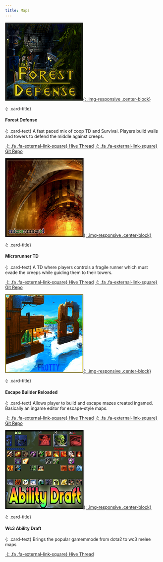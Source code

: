 ```yaml
---
title: Maps
---
```


<!-- Start Row -->
<div class="row">

<!-- Begin Card -->
<div class="col-sm-6 col-xs-12">
<div class="card">

[![screenshot](/assets/images/showcase/fdefpreview.png){: .img-responsive .center-block}](https://www.hiveworkshop.com/threads/forest-defense-0-18w.300554/)

<div class="card-block">

{: .card-title}
#### Forest Defense

{: .card-text}
A fast paced mix of coop TD and Survival. Players build walls and towers to defend the middle against creeps.

[*&nbsp;*{: .fa .fa-external-link-square} Hive Thread](https://www.hiveworkshop.com/threads/forest-defense-0-18w.300554/) [*&nbsp;*{: .fa .fa-external-link-square} Git Repo](https://github.com/Frotty/ForestDef)

</div>


</div>
</div>
<!-- End Card -->

<!-- Begin Card -->
<div class="col-sm-6 col-xs-12">
<div class="card">

[![screenshot](/assets/images/showcase/microtdpreview.png){: .img-responsive .center-block}](https://www.hiveworkshop.com/threads/microrunnertd-1-0-2.286363/#resource-67601)

<div class="card-block">

{: .card-title}
#### Microrunner TD

{: .card-text}
A TD where players controls a fragile runner which must evade the creeps while guiding them to their towers.

[*&nbsp;*{: .fa .fa-external-link-square} Hive Thread](https://www.hiveworkshop.com/threads/microrunnertd-1-0-2.286363/#resource-67601) [*&nbsp;*{: .fa .fa-external-link-square} Git Repo](https://bitbucket.org/Cokemonkey11/microrunnertd/src)

</div>


</div>
</div>
<!-- End Card -->

</div>
<!-- End Row -->
<div class="row">
<!-- Begin Card -->
<div class="col-sm-6 col-xs-12">
<div class="card">

[![screenshot](/assets/images/showcase/ebrpreview.png){: .img-responsive .center-block}](https://www.hiveworkshop.com/threads/escape-builder-r-0-90s.184964/)

<div class="card-block">

{: .card-title}
#### Escape Builder Reloaded

{: .card-text}
Allows player to build and escape mazes created ingamed. Basically an ingame editor for escape-style maps.

[*&nbsp;*{: .fa .fa-external-link-square} Hive Thread](https://www.hiveworkshop.com/threads/escape-builder-r-0-90s.184964/) [*&nbsp;*{: .fa .fa-external-link-square} Git Repo](https://github.com/Frotty/EBR)

</div>


</div>
</div>
<!-- End Card -->
</div>
<!-- Begin Card -->
<div class="col-sm-6 col-xs-12">
<div class="card">

[![screenshot](/assets/images/showcase/draftpreview.png){: .img-responsive .center-block}](https://www.hiveworkshop.com/threads/warcraft-3-ability-draft.291422/)

<div class="card-block">

{: .card-title}
#### Wc3 Ability Draft

{: .card-text}
Brings the popular gamemmode from dota2 to wc3 melee maps

[*&nbsp;*{: .fa .fa-external-link-square} Hive Thread](https://www.hiveworkshop.com/threads/warcraft-3-ability-draft.291422/)

</div>


</div>
</div>
<!-- End Card -->
</div>
<!-- End Row -->